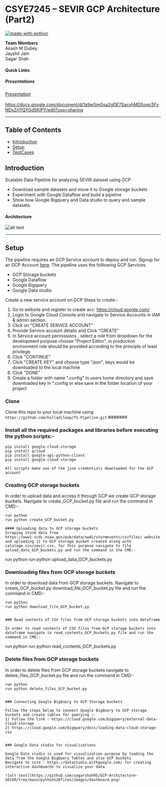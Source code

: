 # CSYE7245 – SEVIR GCP Architecture (Part2)


[![made-with-python](https://img.shields.io/badge/Made%20with-Python-1f425f.svg)](https://www.python.org/)

**Team Members**<br />
Akash M Dubey <br />
Jayshil Jain <br />
Sagar Shah <br />

#### Quick Links

##### Presentations <br />
[Presentation]( https://codelabs-preview.appspot.com/?file_id=1a9w5mGsa2gDE7SacxhMDSoqcSFyNDxZrlYQYGd5KjPY#0)<br />
<br />
https://docs.google.com/document/d/1a9w5mGsa2gDE7SacxhMDSoqcSFyNDxZrlYQYGd5KjPY/edit?usp=sharing
<br />


---

## Table of Contents

- [Introduction](#introduction)
- [Setup](#setup)
- [TestCases](#testcases)


## Introduction

Scalable Data Pipeline for analyzing SEVIR dataset using GCP
- Download sample datasets and move it to Google storage buckets
- Experiment with Google Dataflow and build a pipeline
- Show how Google Bigquery and Data studio to query and sample datasets

#### Architecture 

![alt text](https://github.com/sagarshah95/GCP-Architecture-SEVIR/tree/main/python%20files/images/sevir.png)         

---


## Setup

The pipeline requires an GCP Service account to deploy and run. Signup for an GCP Account [here]( https://cloud.google.com/). The pipeline uses the folllowing GCP Services:

- GCP Storage buckets 
- Google Dataflow
- Google Bigquery
- Google Data studio


Create a new service account on GCP 
Steps to create:-
1) Go to website and register to create acc: https://cloud.google.com/
2) Login to Google Cloud Console and navigate to Service Accounts in IAM & admin section.
3) Click on "CREATE SERVICE ACCOUNT"
4) Provide Service account details and Click "CREATE"
5) In Service account permissions , select a role from dropdown for the development purpose choose "Project Editor", in production environment role should be provided according to the principle of least privilege
6) Click "CONTINUE"
7) Click "CREATE KEY" and choose type "json", keys would be downloaded to the local machine
8) Click "DONE"
9) Create a folder with name ".config" in users home directory and save downloaded key in ".config or else save in the folder location of your project 


### Clone

Clone this repo to your local machine using `https://github.com/holladileep/TS-Pipeline.git`    #######

### Install all the required packages and libraries before executing the python scripts:-

```
pip install google-cloud-storage
pip install gcloud
pip install google-api-python-client
pip install google-cloud-storage

All scripts make use of the json credentials downloaded for the GCP account

```

### Creating GCP storage buckets 

In order to upload data and access it through GCP we create GCP storage buckets. Navigate to create_GCP_bucket.py file and run the command in CMD:-

```
run python
run python create_GCP_bucket.py 

#### Uploading data to GCP storage buckets
Scraping storm data from https://www1.ncdc.noaa.gov/pub/data/swdi/stormevents/csvfiles/ website and uploading it to GCP storage bucket created along with cataloge.csv/sevir.csv, for this purpose navigate to file upload_data_GCP_buckets.py and run the command in the CMD:-

```
run python
run python upload_data_GCP_buckets.py


### Downloading files from GCP storage buckets 

In order to download data from GCP storage buckets. Navigate to create_GCP_bucket.py download_file_GCP_bucket.py file and run the command in CMD:-

```
run python
run python download_file_GCP_bucket.py


### Read contents of CSV files from GCP storage buckets into dataframe 

In order to read contents of CSV files from GCP storage buckets into dataframe navigate to read_contents_GCP_buckets.py file and run the command in CMD:-

```
run python
run python read_contents_GCP_buckets.py


### Delete files from GCP storage buckets

In order to delete files from GCP storage buckets
navigate to delete_files_GCP_bucket.py file and run the command in CMD:-

```
run python
run python delete_files_GCP_bucket.py


### Connecting Google BigQuery to GCP Storage buckets 
 
Follow the steps below to connect Google BigQuery to GCP storage buckets and create tables for querying :-
1) Follow the link : https://cloud.google.com/bigquery/external-data-cloud-storage
2) https://cloud.google.com/bigquery/docs/loading-data-cloud-storage-csv


### Google Data studio for visualizations
 
Google Data studio is used for visualization purpose by loading the data from the Google BigQuery Tables and also GCP buckets 
Navigate to site : https://datastudio.withgoogle.com/ for creating interactive dashboards to visualize your data 

![alt text](https://github.com/sagarshah95/GCP-Architecture-SEVIR/tree/main/python%20files/images/dashboard.png)         



